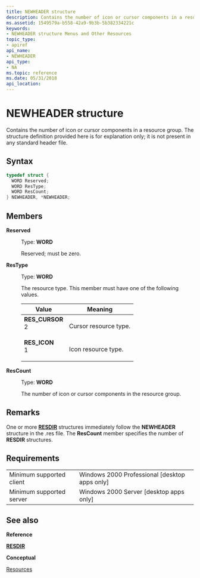 ```yaml
---
title: NEWHEADER structure
description: Contains the number of icon or cursor components in a resource group. The structure definition provided here is for explanation only; it is not present in any standard header file.
ms.assetid: 1549579a-b558-42a9-9b3b-5b382334221c
keywords:
- NEWHEADER structure Menus and Other Resources
topic_type:
- apiref
api_name:
- NEWHEADER
api_type:
- NA
ms.topic: reference
ms.date: 05/31/2018
api_location: 
---
```


# NEWHEADER structure

Contains the number of icon or cursor components in a resource group. The structure definition provided here is for explanation only; it is not present in any standard header file.

## Syntax


```C++
typedef struct {
  WORD Reserved;
  WORD ResType;
  WORD ResCount;
} NEWHEADER, *NEWHEADER;
```



## Members

<dl> <dt>

**Reserved**
</dt> <dd>

Type: **WORD**

</dd> <dd>

Reserved; must be zero.

</dd> <dt>

**ResType**
</dt> <dd>

Type: **WORD**

</dd> <dd>

The resource type. This member must have one of the following values.



| Value                                                                                                                                                                                                       | Meaning                          |
|-------------------------------------------------------------------------------------------------------------------------------------------------------------------------------------------------------------|----------------------------------|
| <span id="RES_CURSOR"></span><span id="res_cursor"></span><dl> <dt>**RES\_CURSOR**</dt> <dt>2</dt> </dl> | Cursor resource type.<br/> |
| <span id="RES_ICON"></span><span id="res_icon"></span><dl> <dt>**RES\_ICON**</dt> <dt>1</dt> </dl>       | Icon resource type.<br/>   |



 

</dd> <dt>

**ResCount**
</dt> <dd>

Type: **WORD**

</dd> <dd>

The number of icon or cursor components in the resource group.

</dd> </dl>

## Remarks

One or more [**RESDIR**](resdir.md) structures immediately follow the **NEWHEADER** structure in the .res file. The **ResCount** member specifies the number of **RESDIR** structures.

## Requirements



|                                     |                                                            |
|-------------------------------------|------------------------------------------------------------|
| Minimum supported client<br/> | Windows 2000 Professional \[desktop apps only\]<br/> |
| Minimum supported server<br/> | Windows 2000 Server \[desktop apps only\]<br/>       |



## See also

<dl> <dt>

**Reference**
</dt> <dt>

[**RESDIR**](resdir.md)
</dt> <dt>

**Conceptual**
</dt> <dt>

[Resources](resources.md)
</dt> </dl>

 

 





